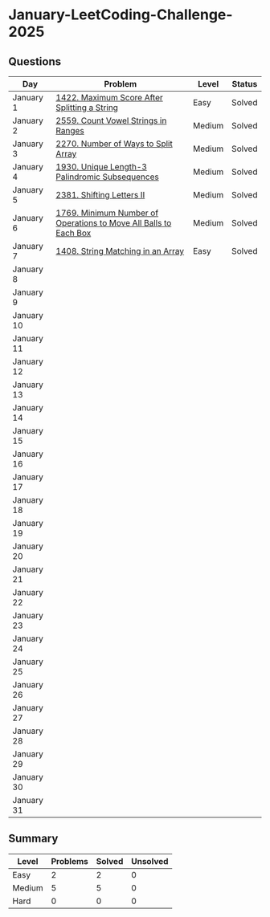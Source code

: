 # January-LeetCoding-Challenge-2025

## Questions
| Day | Problem | Level | Status |
| --- | --- | --- | --- |
| January 1  | [1422. Maximum Score After Splitting a String](https://leetcode.com/problems/maximum-score-after-splitting-a-string/) | Easy | Solved |
| January 2  | [2559. Count Vowel Strings in Ranges](https://leetcode.com/problems/count-vowel-strings-in-ranges/) | Medium | Solved |
| January 3  | [2270. Number of Ways to Split Array](https://leetcode.com/problems/number-of-ways-to-split-array/) | Medium | Solved |
| January 4  | [1930. Unique Length-3 Palindromic Subsequences](https://leetcode.com/problems/unique-length-3-palindromic-subsequences/) | Medium | Solved |
| January 5  | [2381. Shifting Letters II](https://leetcode.com/problems/shifting-letters-ii/) | Medium | Solved |
| January 6  | [1769. Minimum Number of Operations to Move All Balls to Each Box](https://leetcode.com/problems/minimum-number-of-operations-to-move-all-balls-to-each-box/) | Medium | Solved |
| January 7  | [1408. String Matching in an Array](https://leetcode.com/problems/string-matching-in-an-array/) | Easy | Solved |
| January 8  | []() |  |  |
| January 9  | []() |  |  |
| January 10 | []() |  |  |
| January 11 | []() |  |  |
| January 12 | []() |  |  |
| January 13 | []() |  |  |
| January 14 | []() |  |  |
| January 15 | []() |  |  |
| January 16 | []() |  |  |
| January 17 | []() |  |  |
| January 18 | []() |  |  |
| January 19 | []() |  |  |
| January 20 | []() |  |  |
| January 21 | []() |  |  |
| January 22 | []() |  |  |
| January 23 | []() |  |  |
| January 24 | []() |  |  |
| January 25 | []() |  |  |
| January 26 | []() |  |  |
| January 27 | []() |  |  |
| January 28 | []() |  |  |
| January 29 | []() |  |  |
| January 30 | []() |  |  |
| January 31 | []() |  |  |


## Summary
| Level  | Problems | Solved | Unsolved |
| ---    | --- | --- | --- |
| Easy   | 2 | 2 | 0 |
| Medium | 5 | 5 | 0 |
| Hard   | 0 | 0 | 0 |
